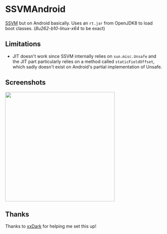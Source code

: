 # SSVMAndroid
[SSVM](https://github.com/xxDark/SSVM) but on Android basically. Uses an `rt.jar` from OpenJDK8 to load boot classes. (_8u262-b10-linux-x64_ to be exact)

## Limitations
- JIT doesn't work since SSVM internally relies on `sun.misc.Unsafe` and the JIT part particularly relies on a method called `staticFieldOffset`, which sadly doesn't exist on Android's partial implementation of Unsafe.

## Screenshots
<img src="https://user-images.githubusercontent.com/45513948/172046957-9b976b19-0bbf-4c27-8720-525856d14117.png" width="350" />

## Thanks
Thanks to [xxDark](https://github.com/xxDark) for helping me set this up!
